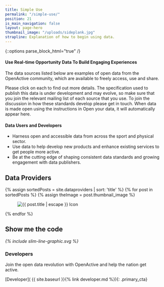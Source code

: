 ```yaml
---
title: Simple Use
permalink: "/simple-use/"
position: 21
is_main_navigation: false
layout: page-hero
thumbnail_image: "/uploads/sideplank.jpg"
strapline: Explanation of how to begin using data.
---
```


{::options parse_block_html="true" /}


<article>
<div class="two twoleft">

#### Use Real-time Opportunity Data To Build Engaging Experiences
The data sources listed below are examples of open data from the OpenActive community, which are available to freely access, use and share.

Please click on each to find out more details. The specification used to publish this data is under development and may evolve, so make sure that you join the relevant mailing list of each source that you use. To join the discussion in how these standards develop please get in touch.
When data is made open using the instructions in Open your data, it will automatically appear here.

</div>
<div class="two twoleft">

#### Data Users and Developers

* Harness open and accessible data from across the sport and physical sector.
* Use data to help develop new products and enhance existing services to get people more active.
* Be at the cutting edge of shaping consistent data standards and growing engagement with data publishers.

</div>
</article>

<article class="title-row">
<h2 class="sub-heading-two">Data Providers</h2>
<div class="one subgrid">
{% assign sortedPosts = site.dataproviders | sort: 'title' %}
{% for post in sortedPosts %}
{% assign theImage = post.thumbnail_image %}

<div class="four">
<figure>
<img role="logo" src="{{ theImage  | relative_url}}" alt="{{ post.title | escape }} Icon"/>
</figure>
</div>

{% endfor %}
</div>
</article>

<!--  ---------------->
<!-- DEVELOPER CALL TO ACTION -->
<!--  ---------------->
<article markdown="0" class="call_to_action--full-width">
<h2 class="sub-heading-two">Show me the code</h2>
<i class="line-graphic">{% include slim-line-graphic.svg %}</i>

<div markdown="1" class="one">

###  Developers
Join the open data revolution with OpenActive and help the nation get active.

[Developer]( {{ site.baseurl }}{% link developer.md %}){: .primary_cta}

</div>
<figure>
<div class="triangle"></div>
<div class="stripe thick"></div>
<div style="background: url({{ site.baseurl }}/assets/images/sideplank.jpg)center center / cover no-repeat;"></div>
</figure>
</article>